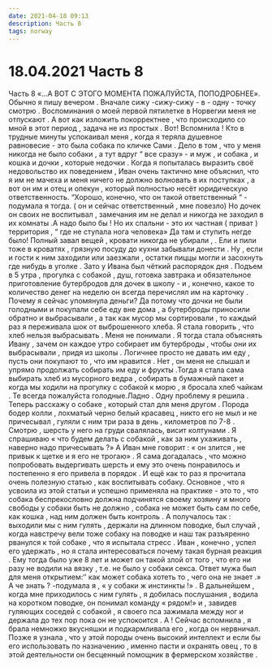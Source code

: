 ```yaml
---
date: 2021-04-18 09:13
description: Часть 8
tags: norway
---
```

# 18.04.2021 Часть 8

Часть 8 «...А ВОТ С ЭТОГО МОМЕНТА ПОЖАЛУЙСТА, ПОПОДРОБНЕЕ».             Обычно я пишу вечером . Вначале сижу -сижу-сижу - в - одну - точку смотрю .  Воспоминания о моей первой пятилетке в Норвегии меня не отпускают . А вот как изложить   покорректнее , что происходило со мной  в этот период , задача не из простых . Вот! Вспомнила !  Кто в трудные минуты успокаивал меня , когда я теряла душевное равновесие - это  была собака по кличке Сами .  Дело в том , что у меня никогда не было собаки , а  тут вдруг  “ все сразу» - и муж , и собака , и кошка и дочки , которые  недочки . Когда я попыталась выразить своё недовольство их поведением , Иван очень тактично мне объяснил, что я им  не мачеха  и меня ничего не должно волновать в их поступках , а вот он им и отец  и опекун , который  полностью несёт юридическую ответственность. “Хорошо, конечно, что он такой ответственный “ - подумала я тогда.  ( он и сейчас ответственный , мне повезло)  Но дочек он своих не воспитывал , замечания им не делал и никогда не заходил в их комнаты .А надо было бы !  Но их спальни - это их частная  ( приват ) территория , “ где не ступала нога человека»  Да там и ступить негде было!  Полный завал вещей  ,  кровати никогда не убирали , . Ели и пили тоже в кроватях , грязную посуду до кухни  забывали донести . Ну , если и гости к ним заходили или заезжали , остатки пиццы могли и засохнуть  где нибудь в уголке .  Зато  у Ивана был чёткий распорядок дня . Подъем в 5 утра , прогулка с собакой , душ,  готовка  завтрака и обязательное приготовление бутербродов  для дочек  в школу -   и , конечно, какое то количество денег на неделю он всегда перечислял им на карточку  .  Почему я сейчас упомянула деньги? Да потому что дочки не были голодными и покупали себе еду вне дома , а бутерброды приносили обратно и выбрасывали , а так как мусор мы сортировали , то каждый раз я переживала шок от выброшенного хлеба. Я стала говорить , что хлеб нельзя выбрасывать . Меня не понимали . Я тогда стала объяснять Ивану , зачем он каждое утро собирает им бутерброды , чтобы они их выбрасывали  , придя из школы . Логичнее просто не давать им еду , пусть они покупают  то , что им нравится .  Нет , он меня не слышал и упрямо продолжать собирать им еду и фрукты .Тогда я стала сама выбирать хлеб из мусорного ведра , собирать в бумажный пакет  и когда мы ходили на прогулку с собакой к морю , я бросала хлеб чайкам . Те всегда пожалуйста голодные.Ладно . Одну проблему я решила . Теперь расскажу о собаке , который стал для меня другом . Порода бодер колли , лохматый черно белый красавец , никто его не мыл и не причесывал , гуляли с ним три раза в день , километров по 7-8 . Смотрю , шерсть у него на груди свалялась, висит колтунами . Я спрашиваю « что будем делать с собакой , как за ним ухаживать , наверно надо причесывать ?» А Иван мне говорит : « он злится , не привык к щетке и я его не трогаю»  . Я сама догадалась , что можно попробовать выдергивать шерсть и ему это очень понравилось и постепенно я его привела в порядок .  И ещё  как то раз я прочитала очень полезную статью , как воспитывать собаку. Основное , что я усвоила из этой статьи и успешно применяла на практике - это то , что собака беспрекословно должна подчинятся  своему хозяину и много свободы у собаки быть не должно , собака не может быть сам по себе, как кошка , над ним должен быть контроль . А получалось так : выходили мы с ним гулять , держали на длинном поводке, был случай , когда навстречу вели тоже собаку на поводке и наш так разъяренно рванулся к той собаке , что я испытала стресс . Иван , конечно , успел его удержать , но я стала интересоваться почему такая бурная реакция . Ему тогда было уже 8 лет и может он такой злой от того , что его ни разу не водили на вязку  , т.е. не было у собаки секса.  Ответ мужа был для меня открытием:‘’ как может собака хотеть то , чего она не знает .»  А че  знать ? -подумала я , « у собаки ж инстинкты !» . В дальнейшем , когда мне приходилось с ним гулять , я добилась послушания , водила на коротком поводке, он понимал команду « рядом!» и , завидев гуляющих соседей с собакой , я своего пса зажимала между ног и держала до тех пор пока он не успокоится . А ! Сейчас вспомнила , я брала немножко вкусняшки и подкармливала его , когда он нервничал. Позже я узнала , что у этой породы очень высокий интеллект и если бы его использовать по назначению , именно пасти и охранять овец , то в этой деятельности он бесценный помощник в фермерском хозяйстве . 
